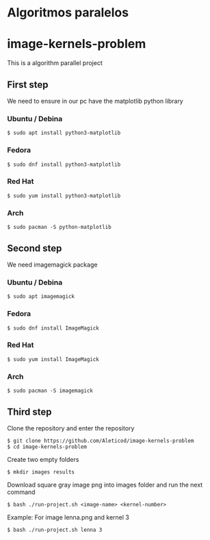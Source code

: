 # Algoritmos paralelos
# image-kernels-problem
This is a algorithm parallel project

## First step
We need to ensure in our pc have the matplotlib python library
### Ubuntu / Debina
    $ sudo apt install python3-matplotlib
### Fedora
    $ sudo dnf install python3-matplotlib
### Red Hat
    $ sudo yum install python3-matplotlib
### Arch
    $ sudo pacman -S python-matplotlib

## Second step
We need imagemagick package
### Ubuntu / Debina
    $ sudo apt imagemagick
### Fedora
    $ sudo dnf install ImageMagick
### Red Hat
    $ sudo yum install ImageMagick
### Arch
    $ sudo pacman -S imagemagick

## Third step
Clone the repository and enter the repository

    $ git clone https://github.com/Aleticod/image-kernels-problem
    $ cd image-kernels-problem
Create two empty folders

    $ mkdir images results
Download square gray image png into images folder and run the next command

    $ bash ./run-project.sh <image-name> <kernel-number>
Example: For image lenna.png and kernel 3

    $ bash ./run-project.sh lenna 3
